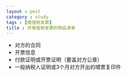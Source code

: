 ```yaml
---
layout : post
category : study
tags : [增值税发票]
title : 开增值税发票的物品清单
---
```


-   对方的合同
-   开票信息
-   付款证明或开票证明（要盖对方公章）
-   一般纳税人证明或3个月对方开出的增票复印件
